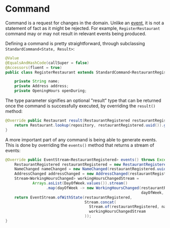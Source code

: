 # Command

Command is a request for changes in the domain. Unlike an [event](event.md), it is not a statement of fact as it might be rejected. For example, `RegisterRestaurant` command may or may not result in relevant events being produced.

Defining a command is pretty straightforward, through subclassing `StandardCommand<State, Result>`:

```java
@Value
@EqualsAndHashCode(callSuper = false)
@Accessors(fluent = true)
public class RegisterRestaurant extends StandardCommand<RestaurantRegistered, Restaurant> {

    private String name;
    private Address address;
    private OpeningHours openDuring;
```

The type parameter signifies an optional "result" type that can be returned
once the command is successfully executed, by overriding the `result()`
method:

```java
@Override public Restaurant result(RestaurantRegistered restaurantRegistered, Repository repository) {
    return Restaurant.lookup(repository, restaurantRegistered.uuid()).get();
}
```

A more important part of any command is being able to generate events. This is done by overriding the `events()` method that returns a stream of events:

```java
@Override public EventStream<RestaurantRegistered> events() throws Exception {
    RestaurantRegistered restaurantRegistered = new RestaurantRegistered();
    NameChanged nameChanged = new NameChanged(restaurantRegistered.uuid(), name);
    AddressChanged addressChanged = new AddressChanged(restaurantRegistered.uuid(), address);
    Stream<WorkingHoursChanged> workingHoursChangedStream =
            Arrays.asList(DayOfWeek.values()).stream()
                  .map(dayOfWeek -> new WorkingHoursChanged(restaurantRegistered.uuid(),
                                                            dayOfWeek, Collections.singletonList(openDuring)));
    return EventStream.ofWithState(restaurantRegistered,
                                   Stream.concat(
                                     Stream.of(restaurantRegistered, nameChanged, addressChanged),
                                     workingHoursChangedStream
                                   ));
}
```
